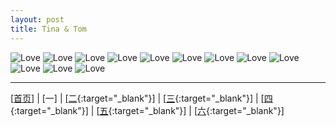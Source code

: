 ```yaml
---
layout: post
title: Tina & Tom
---
```

<img alt="Love" src="{{site.baseurl}}images/wedding/AK472555.jpg">

<img alt="Love" src="{{site.baseurl}}images/wedding/AK472552.jpg">

<img alt="Love" src="{{site.baseurl}}images/wedding/AK472601.jpg">

<img alt="Love" src="{{site.baseurl}}images/wedding/AK472537.jpg">

<img alt="Love" src="{{site.baseurl}}images/wedding/AK472558.jpg">

<img alt="Love" src="{{site.baseurl}}images/wedding/AK472593.jpg">

<img alt="Love" src="{{site.baseurl}}images/wedding/AK472538.jpg">

<img alt="Love" src="{{site.baseurl}}images/wedding/AK472539.jpg">

<img alt="Love" src="{{site.baseurl}}images/wedding/AK472573.jpg">

<img alt="Love" src="{{site.baseurl}}images/wedding/AK472582.jpg">

<img alt="Love" src="{{site.baseurl}}images/wedding/AK472578.jpg">

<img alt="Love" src="{{site.baseurl}}images/wedding/AK472581.jpg">

---

[[首页][ref0]] | [一] | [[二][ref2]{:target="_blank"}] | [[三][ref3]{:target="_blank"}] | [[四][ref4]{:target="_blank"}] | [[五][ref5]{:target="_blank"}] | [[六][ref6]{:target="_blank"}]

[ref0]:http://about.uuspider.com/2016/12/09/wedding.html
[ref1]:http://about.uuspider.com/2016/12/09/wedding_1.html
[ref2]:http://about.uuspider.com/2016/12/09/wedding_2.html
[ref3]:http://about.uuspider.com/2016/12/09/wedding_3.html
[ref4]:http://about.uuspider.com/2016/12/09/wedding_4.html
[ref5]:http://about.uuspider.com/2016/12/09/wedding_5.html
[ref6]:http://about.uuspider.com/2016/12/09/wedding_6.html

<script type="text/javascript">var cnzz_protocol = (("https:" == document.location.protocol) ? " https://" : " http://");document.write(unescape("%3Cspan id='cnzz_stat_icon_1260865756'%3E%3C/span%3E%3Cscript src='" + cnzz_protocol + "s95.cnzz.com/z_stat.php%3Fid%3D1260865756%26show%3Dpic' type='text/javascript'%3E%3C/script%3E"));</script>
